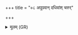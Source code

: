 +++
title = "०८ अपूपवान् दधिवांश् चरुर्"

+++
<details><summary>मूलम् (GR)</summary>

अपूपवान् दधिवांश् चरुर् एह (…) ॥ +++(see 6abcd)+++
</details>
